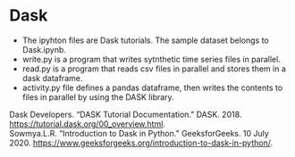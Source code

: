 # Dask

- The ipyhton files are Dask tutorials.  The sample dataset belongs to Dask.ipynb.  
- write.py is a program that writes sytnthetic time series files in parallel.  
- read.py is a program that reads csv files in parallel and stores them in a dask dataframe.
- activity.py file defines a pandas dataframe, then writes the contents to files in parallel by using the DASK library.

Dask Developers. “DASK Tutorial Documentation.” DASK. 2018. https://tutorial.dask.org/00_overview.html.  
Sowmya.L.R. “Introduction to Dask in Python.” GeeksforGeeks. 10 July 2020. https://www.geeksforgeeks.org/introduction-to-dask-in-python/.
